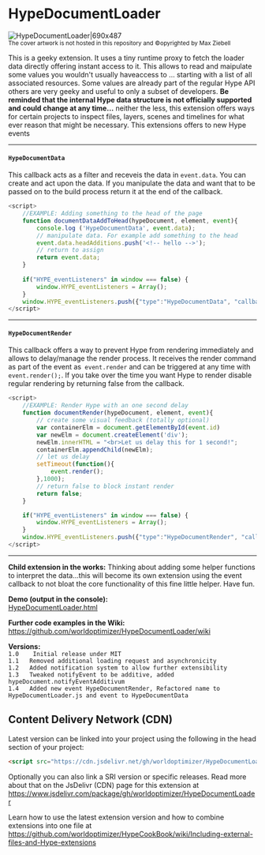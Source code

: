 # HypeDocumentLoader
![HypeDocumentLoader|690x487](https://playground.maxziebell.de/Hype/DocumentLoader/HypeDocumentLoader.jpg)   
<sup>The cover artwork is not hosted in this repository and &copy;opyrighted by Max Ziebell</sup>

This is a geeky extension. It uses a tiny runtime proxy to fetch the loader data directly offering instant access to it. This allows to read and maipulate some values you wouldn't usually haveaccess to … starting with a list of all associated resources. Some values are already part of the regular Hype API others are very geeky and useful to only a subset of developers. **Be reminded that the internal Hype data structure is not officially supported and could change at any time…** neither the less, this extension offers ways for certain projects to inspect files, layers, scenes and timelines for what ever reason that might be necessary. This extensions offers to new Hype events

---

#### `HypeDocumentData`
This callback acts as a filter and receveis the data in `event.data`. You can create and act upon the data. If you manipulate the data and want that to be passed on to the build process return it at the end of the callback.
```javascript
<script>	
	//EXAMPLE: Adding something to the head of the page
	function documentDataAddToHead(hypeDocument, element, event){
		console.log ('HypeDocumentData', event.data);
		// manipulate data. For example add something to the head 
		event.data.headAdditions.push('<!-- hello -->');
		// return to assign
		return event.data;
	}
	
	if("HYPE_eventListeners" in window === false) { 
		window.HYPE_eventListeners = Array();
	}
	window.HYPE_eventListeners.push({"type":"HypeDocumentData", "callback":documentDataAddToHead});
</script>
```

---

#### `HypeDocumentRender`
This callback offers a way to prevent Hype from rendering immediately and allows to delay/manage the render process. It receives the render command as part of the event as` event.render` and can be triggered at any time with `event.render();`. If you take over the time you want Hype to render disable regular rendering by returning false from the callback.
```javascript
<script>	
	//EXAMPLE: Render Hype with an one second delay
	function documentRender(hypeDocument, element, event){
		// create some visual feedback (totally optional)
		var containerElm = document.getElementById(event.id)
		var newElm = document.createElement('div');
		newElm.innerHTML = "<br>Let us delay this for 1 second!";
		containerElm.appendChild(newElm);
		// let us delay
		setTimeout(function(){
			event.render();
		},1000);
		// return false to block instant render
		return false;
	}

	if("HYPE_eventListeners" in window === false) { 
		window.HYPE_eventListeners = Array();
	}
	window.HYPE_eventListeners.push({"type":"HypeDocumentRender", "callback":documentRender});
</script>
```

---

**Child extension in the works:** Thinking about adding some helper functions to interpret the data...this will become its own extension using the event callback to not bloat the core functionality of this fine little helper. Have fun.

**Demo (output in the console):**  
[HypeDocumentLoader.html](https://playground.maxziebell.de/Hype/DocumentLoader/HypeDocumentLoader.html)

**Further code examples in the Wiki:**  
https://github.com/worldoptimizer/HypeDocumentLoader/wiki

**Versions:**\
`1.0	Initial release under MIT`  
`1.1   Removed additional loading request and asynchronicity`  
`1.2   Added notification system to allow further extensibility`  
`1.3   Tweaked notifyEvent to be additive, added hypeDocument.notifyEventAdditivum`  
`1.4   Added new event HypeDocumentRender, Refactored name to HypeDocumentLoader.js and event to HypeDocumentData`

Content Delivery Network (CDN)
--
Latest version can be linked into your project using the following in the head section of your project:
```html
<script src="https://cdn.jsdelivr.net/gh/worldoptimizer/HypeDocumentLoader/HypeDocumentLoader.min.js"></script>
```

Optionally you can also link a SRI version or specific releases. 
Read more about that on the JsDelivr (CDN) page for this extension at https://www.jsdelivr.com/package/gh/worldoptimizer/HypeDocumentLoader

Learn how to use the latest extension version and how to combine extensions into one file at
https://github.com/worldoptimizer/HypeCookBook/wiki/Including-external-files-and-Hype-extensions
